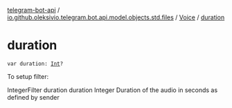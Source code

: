 [telegram-bot-api](../../index.md) / [io.github.oleksivio.telegram.bot.api.model.objects.std.files](../index.md) / [Voice](index.md) / [duration](./duration.md)

# duration

`var duration: `[`Int`](https://kotlinlang.org/api/latest/jvm/stdlib/kotlin/-int/index.html)`?`

To setup filter:

IntegerFilter duration duration Integer Duration of the audio in seconds as defined by sender

